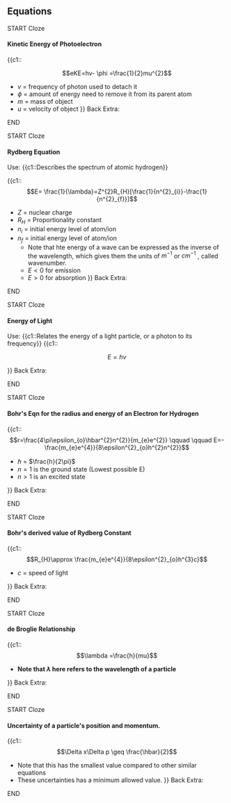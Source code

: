 ## Equations

START
Cloze
#### Kinetic Energy of Photoelectron
{{c1::

$$eKE=hv- \phi =\frac{1}{2}mu^{2}$$
* $v$ = frequency of photon used to detach it
* $\phi$ = amount of energy need to remove it from its parent atom
* $m$ = mass of object
* $u$ = velocity of object
}}
Back Extra: 

END

START
Cloze
#### Rydberg Equation
Use: {{c1::Describes the spectrum of atomic hydrogen}}

{{c1::
$$E= \frac{1}{\lambda}=Z^{2}R_{H}[\frac{1}{n^{2}_{i}}-\frac{1}{n^{2}_{f}}]$$
* $Z$ = nuclear charge
* $R_H$ = Proportionality constant
* $n_i$ = initial energy level of atom/ion
* $n_f$ = initial energy level of atom/ion
	* Note that hte energy of a wave can be expressed as the inverse of the wavelength, which gives them the units of $m^{-1}$ or $cm^{-1}$ , called wavenumber.
	* $E < 0 \textrm{ for emission}$ 
	* $E > 0 \textrm{ for absorption}$ 
}}
Back Extra: 

END


START
Cloze
#### Energy of Light
Use: {{c1::Relates the energy of a light particle, or a photon to its frequency}}
{{c1::

$$E=hv$$

}}
Back Extra: 

END

START
Cloze
#### Bohr's Eqn for the radius and energy of an Electron for Hydrogen

{{c1::
$$r=\frac{4\pi\epsilon_{o}\hbar^{2}n^{2}}{m_{e}e^{2}} \qquad \qquad E=-\frac{m_{e}e^{4}}{8\epsilon^{2}_{o}h^{2}n^{2}}$$

* $\hbar$ = $\frac{h}{2\pi}$ 
* $n=1$ is the ground state (Lowest possible E)
* $n > 1$ is an excited state

}}
Back Extra: 

END


START
Cloze
#### Bohr's derived value of Rydberg Constant

{{c1::
$$R_{H}\approx \frac{m_{e}e^{4}}{8\epsilon^{2}_{o}h^{3}c}$$
* $c$ = speed of light

}}
Back Extra: 

END


START
Cloze
#### de Broglie Relationship

{{c1::
$$\lambda =\frac{h}{mu}$$
* **Note that $\lambda$ here refers to the wavelength of a particle**

}}
Back Extra: 

END

START
Cloze
#### Uncertainty of a particle's position and momentum.
{{c1::
$$\Delta x\Delta p \geq \frac{\hbar}{2}$$
* Note that this has the smallest value compared to other similar equations
* These uncertainties has a minimum allowed value.
}}
Back Extra: 

END






